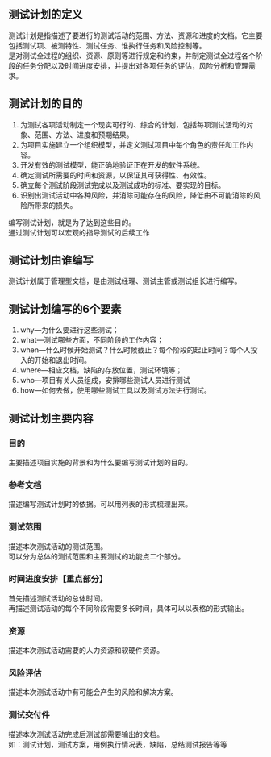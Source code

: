 ## 测试计划的定义
测试计划是指描述了要进行的测试活动的范围、方法、资源和进度的文档。它主要包括测试项、被测特性、测试任务、谁执行任务和风险控制等。  
是对测试全过程的组织、资源、原则等进行规定和约束，并制定测试全过程各个阶段的任务分配以及时间进度安排，并提出对各项任务的评估，风险分析和管理需求。

## 测试计划的目的
1) 为测试各项活动制定一个现实可行的、综合的计划，包括每项测试活动的对象、范围、方法、进度和预期结果。
2) 为项目实施建立一个组织模型，并定义测试项目中每个角色的责任和工作内容。
3) 开发有效的测试模型，能正确地验证正在开发的软件系统。 
4) 确定测试所需要的时间和资源，以保证其可获得性、有效性。 
5) 确立每个测试阶段测试完成以及测试成功的标准、要实现的目标。 
6) 识别出测试活动中各种风险，并消除可能存在的风险，降低由不可能消除的风险所带来的损失。

编写测试计划，就是为了达到这些目的。  
通过测试计划可以宏观的指导测试的后续工作

## 测试计划由谁编写
测试计划属于管理型文档，是由测试经理、测试主管或测试组长进行编写。

## 测试计划编写的6个要素
1) why—为什么要进行这些测试；
2) what—测试哪些方面，不同阶段的工作内容；
3) when—什么时候开始测试？什么时候截止？每个阶段的起止时间？每个人投入的开始和退出时间。
4) where—相应文档，缺陷的存放位置，测试环境等；
5) who—项目有关人员组成，安排哪些测试人员进行测试
6) how—如何去做，使用哪些测试工具以及测试方法进行测试。

## 测试计划主要内容
### 目的
主要描述项目实施的背景和为什么要编写测试计划的目的。

### 参考文档
描述编写测试计划时的依据。可以用列表的形式梳理出来。

### 测试范围
描述本次测试活动的测试范围。  
可以分为总体的测试范围和主要测试的功能点二个部分。

### 时间进度安排【重点部分】
首先描述测试活动的总体时间。  
再描述测试活动的每个不同阶段需要多长时间，具体可以以表格的形式输出。

### 资源
描述本次测试活动需要的人力资源和软硬件资源。

### 风险评估
描述本次测试活动中有可能会产生的风险和解决方案。

### 测试交付件
描述本次测试活动完成后测试部需要输出的文档。  
如：测试计划，测试方案，用例执行情况表，缺陷，总结测试报告等等


